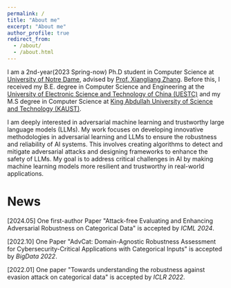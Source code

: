 ```yaml
---
permalink: /
title: "About me"
excerpt: "About me"
author_profile: true
redirect_from: 
  - /about/
  - /about.html
---
```


I am a 2nd-year(2023 Spring-now) Ph.D student in Computer Science at [University of Notre Dame](https://www.nd.edu/), advised by [Prof. Xiangliang Zhang](https://sites.nd.edu/xiangliang-zhang/). Before this, I received my B.E. degree in Computer Science and Engineering at the [University of Electronic Science and Technology of China (UESTC)](https://en.uestc.edu.cn/) and my M.S degree in Computer Science at [King Abdullah University of Science and Technology (KAUST)](https://www.kaust.edu.sa/en).


I am deeply interested in adversarial machine learning and trustworthy large language models (LLMs). My work focuses on developing innovative methodologies in adversarial learning and LLMs to ensure the robustness and reliability of AI systems. This involves creating algorithms to detect and mitigate adversarial attacks and designing frameworks to enhance the safety of LLMs. My goal is to address critical challenges in AI by making machine learning models more resilient and trustworthy in real-world applications.

News
======
[2024.05] One first-author Paper "Attack-free Evaluating and Enhancing Adversarial Robustness on Categorical Data" is accepted by _ICML 2024_.

[2022.10] One Paper "AdvCat: Domain-Agnostic Robustness Assessment for Cybersecurity-Critical Applications with Categorical Inputs" is accepted by _BigData 2022_.

[2022.01] One paper "Towards understanding the robustness against evasion attack on categorical data" is accepted by _ICLR 2022_.
